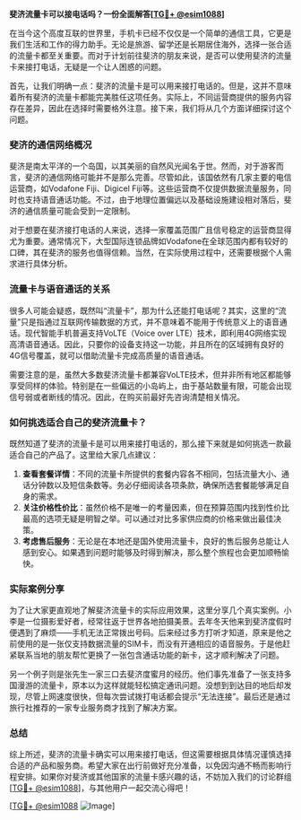 **斐济流量卡可以接电话吗？一份全面解答[[TG💪+ @esim1088](https://t.me/s/esim1088)]**

在当今这个高度互联的世界里，手机卡已经不仅仅是一个简单的通信工具，它更是我们生活和工作的得力助手。无论是旅游、留学还是长期居住海外，选择一张合适的流量卡都至关重要。而对于计划前往斐济的朋友来说，是否可以使用斐济的流量卡来接打电话，无疑是一个让人困惑的问题。

首先，让我们明确一点：斐济的流量卡是可以用来接打电话的。但是，这并不意味着所有斐济的流量卡都能完美胜任这项任务。实际上，不同运营商提供的服务内容存在差异，因此在选择时需要格外注意。接下来，我们将从几个方面详细探讨这个问题。

### 斐济的通信网络概况

斐济是南太平洋的一个岛国，以其美丽的自然风光闻名于世。然而，对于游客而言，斐济的通信网络可能并不是那么完善。尽管如此，该国依然有几家主要的电信运营商，如Vodafone Fiji、Digicel Fiji等。这些运营商不仅提供数据流量服务，同时也支持语音通话功能。不过，由于地理位置偏远以及基础设施建设相对落后，斐济的通信质量可能会受到一定限制。

对于想要在斐济接打电话的人来说，选择一家覆盖范围广且信号稳定的运营商显得尤为重要。通常情况下，大型国际连锁品牌如Vodafone在全球范围内都有较好的口碑，其在斐济的服务也值得信赖。当然，在实际使用过程中，还需要根据个人需求进行具体分析。

### 流量卡与语音通话的关系

很多人可能会疑惑，既然叫“流量卡”，那为什么还能打电话呢？其实，这里的“流量”只是指通过互联网传输数据的方式，并不意味着不能用于传统意义上的语音通话。现代智能手机普遍支持VoLTE（Voice over LTE）技术，即利用4G网络实现高清语音通话。因此，只要你的设备支持这一功能，并且所在的区域拥有良好的4G信号覆盖，就可以借助流量卡完成高质量的语音通话。

需要注意的是，虽然大多数斐济流量卡都兼容VoLTE技术，但并非所有地区都能够享受同样的体验。特别是在一些偏远的小岛屿上，由于基站数量有限，可能会出现信号弱或者断线的情况。因此，在购买前最好先咨询清楚相关情况。

### 如何挑选适合自己的斐济流量卡？

既然知道了斐济的流量卡是可以用来接打电话的，那么接下来就是如何挑选一款最适合自己的产品了。这里给大家几点建议：

1. **查看套餐详情**：不同的流量卡所提供的套餐内容各不相同，包括流量大小、通话分钟数以及短信条数等。务必仔细阅读各项条款，确保所选套餐能够满足自身的需求。
2. **关注价格性价比**：虽然价格不是唯一的考量因素，但在预算范围内找到性价比最高的选项无疑是明智之举。可以通过对比多家供应商的价格来做出最佳决策。
3. **考虑售后服务**：无论是在本地还是国外使用流量卡，良好的售后服务总能让人感到安心。如果遇到问题时能够及时得到解决，那么整个旅程也会更加顺畅愉快。

### 实际案例分享

为了让大家更直观地了解斐济流量卡的实际应用效果，这里分享几个真实案例。小李是一位摄影爱好者，经常往返于世界各地拍摄美景。去年冬天他来到斐济度假时便遇到了麻烦——手机无法正常拨出号码。后来经过多方打听才知道，原来是他之前使用的是一张仅支持数据流量的SIM卡，而没有开通相应的语音服务。于是他赶紧联系当地的朋友帮忙更换了一张包含通话功能的新卡，这才顺利解决了问题。

另一个例子则是张先生一家三口去斐济度蜜月的经历。他们事先准备了一张支持多国漫游的流量卡，原本以为这样就能轻松搞定通讯问题。没想到到达目的地后却发现，尽管上网速度很快，但每次尝试拨打电话都会提示“无法连接”。最后还是通过旅行社推荐的一家专业服务商才找到了解决方案。

### 总结

综上所述，斐济的流量卡确实可以用来接打电话，但这需要根据具体情况谨慎选择合适的产品和服务商。希望大家在出行前做好充分准备，以免因沟通不畅而影响行程安排。如果你对斐济或其他国家的流量卡感兴趣的话，不妨加入我们的讨论群组[[TG💪+ @esim1088](https://t.me/s/esim1088)]，与其他用户一起交流心得吧！

[[TG💪+ @esim1088](https://t.me/s/esim1088) ![Image](https://i.postimg.cc/4NQfJmqS/Snipaste-2025-05-13-00-14-12.png)]